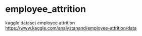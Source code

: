 # employee_attrition
kaggle dataset employee attrition
https://www.kaggle.com/analystanand/employee-attrition/data
